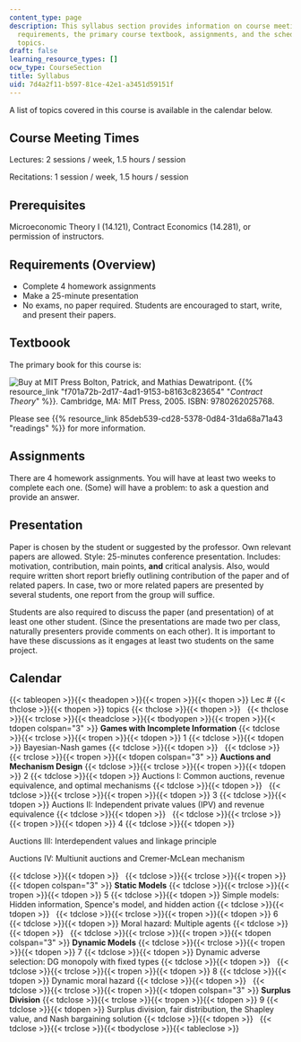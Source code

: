 ```yaml
---
content_type: page
description: This syllabus section provides information on course meeting times, prerequisites,
  requirements, the primary course textbook, assignments, and the schedule of course
  topics.
draft: false
learning_resource_types: []
ocw_type: CourseSection
title: Syllabus
uid: 7d4a2f11-b597-81ce-42e1-a3451d59151f
---
```

A list of topics covered in this course is available in the calendar below.

## Course Meeting Times

Lectures: 2 sessions / week, 1.5 hours / session

Recitations: 1 session / week, 1.5 hours / session

## Prerequisites

Microeconomic Theory I (14.121), Contract Economics (14.281), or permission of instructors.

## Requirements (Overview)

- Complete 4 homework assignments
- Make a 25-minute presentation
- No exams, no paper required. Students are encouraged to start, write, and present their papers.

## Textboook

The primary book for this course is:

![Buy at MIT Press](/images/mp_logo.gif) Bolton, Patrick, and Mathias Dewatripont. {{% resource_link "f701a72b-2d17-4ad1-9153-b8163c823654" "_Contract Theory_" %}}_._ Cambridge, MA: MIT Press, 2005. ISBN: 9780262025768.

Please see {{% resource_link 85deb539-cd28-5378-0d84-31da68a71a43 "readings" %}} for more information.

## Assignments

There are 4 homework assignments. You will have at least two weeks to complete each one. (Some) will have a problem: to ask a question and provide an answer.

## Presentation

Paper is chosen by the student or suggested by the professor. Own relevant papers are allowed. Style: 25-minutes conference presentation. Includes: motivation, contribution, main points, **and** critical analysis. Also, would require written short report briefly outlining contribution of the paper and of related papers. In case, two or more related papers are presented by several students, one report from the group will suffice.

Students are also required to discuss the paper (and presentation) of at least one other student. (Since the presentations are made two per class, naturally presenters provide comments on each other). It is important to have these discussions as it engages at least two students on the same project.

## Calendar

{{< tableopen >}}{{< theadopen >}}{{< tropen >}}{{< thopen >}}
Lec #
{{< thclose >}}{{< thopen >}}
topics
{{< thclose >}}{{< thopen >}}
 
{{< thclose >}}{{< trclose >}}{{< theadclose >}}{{< tbodyopen >}}{{< tropen >}}{{< tdopen colspan="3" >}}
**Games with Incomplete Information**
{{< tdclose >}}{{< trclose >}}{{< tropen >}}{{< tdopen >}}
1
{{< tdclose >}}{{< tdopen >}}
Bayesian-Nash games
{{< tdclose >}}{{< tdopen >}}
 
{{< tdclose >}}{{< trclose >}}{{< tropen >}}{{< tdopen colspan="3" >}}
**Auctions and Mechanism Design**
{{< tdclose >}}{{< trclose >}}{{< tropen >}}{{< tdopen >}}
2
{{< tdclose >}}{{< tdopen >}}
Auctions I: Common auctions, revenue equivalence, and optimal mechanisms
{{< tdclose >}}{{< tdopen >}}
 
{{< tdclose >}}{{< trclose >}}{{< tropen >}}{{< tdopen >}}
3
{{< tdclose >}}{{< tdopen >}}
Auctions II: Independent private values (IPV) and revenue equivalence
{{< tdclose >}}{{< tdopen >}}
 
{{< tdclose >}}{{< trclose >}}{{< tropen >}}{{< tdopen >}}
4
{{< tdclose >}}{{< tdopen >}}

Auctions III: Interdependent values and linkage principle

Auctions IV: Multiunit auctions and Cremer-McLean mechanism

{{< tdclose >}}{{< tdopen >}}
 
{{< tdclose >}}{{< trclose >}}{{< tropen >}}{{< tdopen colspan="3" >}}
**Static Models**
{{< tdclose >}}{{< trclose >}}{{< tropen >}}{{< tdopen >}}
5
{{< tdclose >}}{{< tdopen >}}
Simple models: Hidden information, Spence's model, and hidden action
{{< tdclose >}}{{< tdopen >}}
 
{{< tdclose >}}{{< trclose >}}{{< tropen >}}{{< tdopen >}}
6
{{< tdclose >}}{{< tdopen >}}
Moral hazard: Multiple agents
{{< tdclose >}}{{< tdopen >}}
 
{{< tdclose >}}{{< trclose >}}{{< tropen >}}{{< tdopen colspan="3" >}}
**Dynamic Models**
{{< tdclose >}}{{< trclose >}}{{< tropen >}}{{< tdopen >}}
7
{{< tdclose >}}{{< tdopen >}}
Dynamic adverse selection: DG monopoly with fixed types
{{< tdclose >}}{{< tdopen >}}
 
{{< tdclose >}}{{< trclose >}}{{< tropen >}}{{< tdopen >}}
8
{{< tdclose >}}{{< tdopen >}}
Dynamic moral hazard
{{< tdclose >}}{{< tdopen >}}
 
{{< tdclose >}}{{< trclose >}}{{< tropen >}}{{< tdopen colspan="3" >}}
**Surplus Division**
{{< tdclose >}}{{< trclose >}}{{< tropen >}}{{< tdopen >}}
9
{{< tdclose >}}{{< tdopen >}}
Surplus division, fair distribution, the Shapley value, and Nash bargaining solution
{{< tdclose >}}{{< tdopen >}}
 
{{< tdclose >}}{{< trclose >}}{{< tbodyclose >}}{{< tableclose >}}